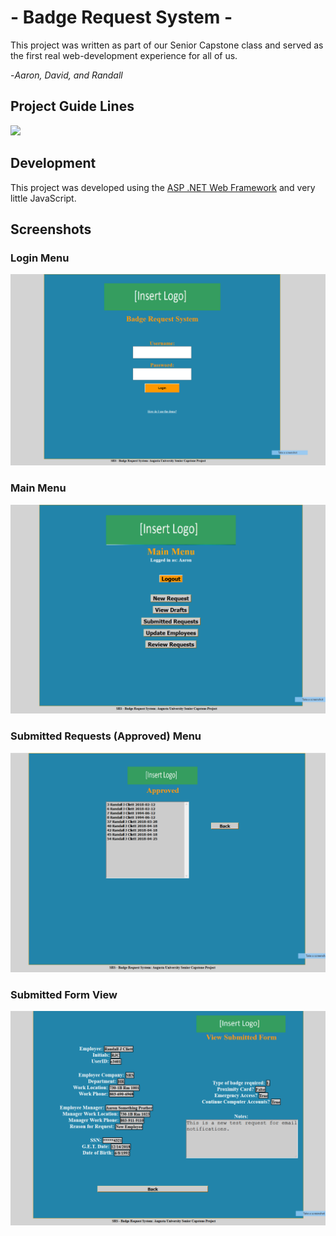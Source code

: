 
# - Badge Request System -

This project was written as part of our Senior Capstone class and served as the first real web-development experience for all of us.


 
-*Aaron, David, and Randall*

## Project Guide Lines

 [<img src="https://img.shields.io/badge/Guide%20Lines-Link-blue.svg?style=for-the-badge&logo=appveyor">](https://github.com/BadgeRequestSystem/SRSWebApp/blob/PostSemesterUpdates/Site_Data/BadgeRequestProject.pdf)
 

## Development

This project was developed using the [ASP .NET Web Framework](https://dotnet.microsoft.com/apps/aspnet) and very little JavaScript.

## Screenshots

### Login Menu
![enter image description here](https://raw.githubusercontent.com/BadgeRequestSystem/SRSWebApp/PostSemesterUpdates/Images/Screenshot_1.png)
### Main Menu
![enter image description here](https://raw.githubusercontent.com/BadgeRequestSystem/SRSWebApp/PostSemesterUpdates/Images/Screenshot_2.png)
### Submitted Requests (Approved) Menu
![enter image description here](https://raw.githubusercontent.com/BadgeRequestSystem/SRSWebApp/PostSemesterUpdates/Images/Screenshot_3.png)
### Submitted Form View
![enter image description here](https://raw.githubusercontent.com/BadgeRequestSystem/SRSWebApp/PostSemesterUpdates/Images/Screenshot_4.png)
